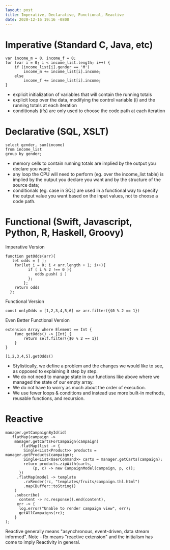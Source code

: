 ```yaml
---
layout: post
title: Imperative, Declarative, Functional, Reactive
date: 2020-12-16 19:16 -0800
---
```



# Imperative (Standard C, Java, etc)
```
var income_m = 0, income_f = 0;
for (var i = 0; i < income_list.length; i++) {
    if (income_list[i].gender == 'M')
        income_m += income_list[i].income;
    else
        income_f += income_list[i].income;
}
```
* explicit initialization of variables that will contain the running totals
* explicit loop over the data, modifying the control variable (i) and the running totals at each iteration
* conditionals (ifs) are only used to choose the code path at each iteration


# Declarative (SQL, XSLT)
```
select gender, sum(income)
from income_list
group by gender;
```
* memory cells to contain running totals are implied by the output you declare you want;
* any loop the CPU will need to perform (eg. over the income_list table) is implied by the output you declare you want and by the structure of the source data;
* conditionals (eg. case in SQL) are used in a functional way to specify the output value you want based on the input values, not to choose a code path.


# Functional (Swift, Javascript, Python, R, Haskell, Groovy)

Imperative Version
```
function getOdds(arr){
   let odds = [ ];
    for(let i = 0; i < arr.length + 1; i++){
          if ( i % 2 !== 0 ){
             odds.push( i )
          };
        };
    return odds
  };
```

Functional Version
```
const onlyOdds = [1,2,3,4,5,6] => arr.filter({$0 % 2 == 1})
```

Even Better Functional Version
```
extension Array where Element == Int {
    func getOdds() -> [Int] {
        return self.filter({$0 % 2 == 1})
    }
}

[1,2,3,4,5].getOdds()
```

* Stylistically, we define a problem and the changes we would like to see, as opposed to explaining it step by step.
* We do not need to manage state in our functions like above where we managed the state of our empty array.
* We do not have to worry as much about the order of execution.
* We use fewer loops & conditions and instead use more built-in methods, reusable functions, and recursion.


# Reactive
```
manager.getCampaignById(id)
  .flatMap(campaign ->
    manager.getCartsForCampaign(campaign)
      .flatMap(list -> {
        Single<List<Product>> products = manager.getProducts(campaign);
        Single<List<UserCommand>> carts = manager.getCarts(campaign);
        return products.zipWith(carts, 
            (p, c) -> new CampaignModel(campaign, p, c));
      })
     .flatMap(model -> template
        .rxRender(rc, "templates/fruits/campaign.thl.html")
        .map(Buffer::toString))
    )
    .subscribe(
      content -> rc.response().end(content),
     err -> {
      log.error("Unable to render campaign view", err);
      getAllCampaigns(rc);
    }
);
```

Reactive generally means "asynchronous, event-driven, data stream informed".  Note - Rx means "reactive extension" and the initialism has come to imply Reactivity in general.
